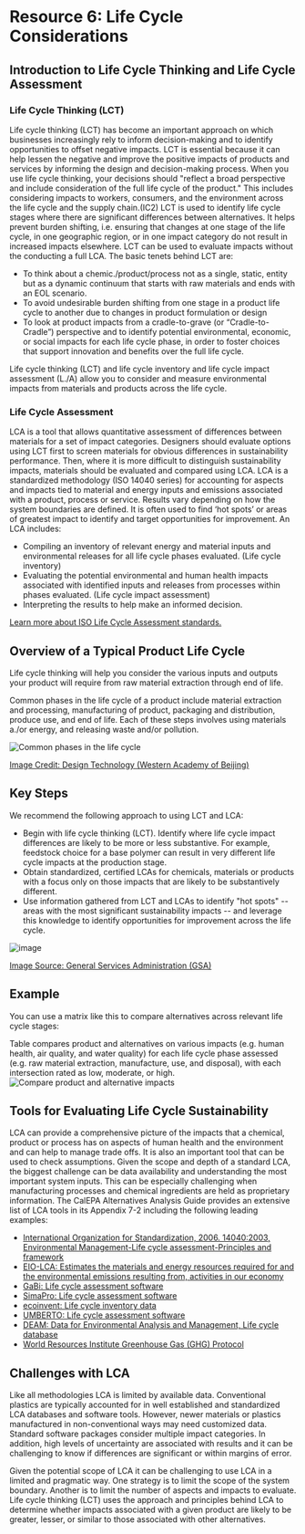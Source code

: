 # Resource 6: Life Cycle Considerations

## Introduction to Life Cycle Thinking and Life Cycle Assessment

### Life Cycle Thinking (LCT)
Life cycle thinking (LCT) has become an important approach on which businesses increasingly rely to inform decision-making and to identify opportunities to offset negative impacts. LCT is essential because it can help lessen the negative and improve the positive impacts of products and services by informing the design and decision-making process. When you use life cycle thinking, your decisions should "reflect a broad perspective and include consideration of the full life cycle of the product." This includes considering impacts to workers, consumers, and the environment across the life cycle and the supply chain.(IC2) LCT is used to identify life cycle stages where there are significant differences between alternatives. It helps prevent burden shifting, i.e. ensuring that changes at one stage of the life cycle, in one geographic region, or in one impact category do not result in increased impacts elsewhere. LCT can be used to evaluate impacts without the conducting a full LCA.
The basic tenets behind LCT are: 
- To think about a chemic./product/process not as a single, static, entity but as a dynamic continuum that starts with raw materials and ends with an EOL scenario. 
- To avoid undesirable burden shifting from one stage in a product life cycle to another due to changes in product formulation or design
- To look at product impacts from a cradle-to-grave (or “Cradle-to-Cradle”) perspective and to identify potential environmental, economic, or social impacts for each life cycle phase, in order to foster choices that support innovation and benefits over the full life cycle.

Life cycle thinking (LCT) and life cycle inventory and life cycle impact assessment (L./A) allow you to consider and measure environmental impacts from materials and products across the life cycle. 

### Life Cycle Assessment
LCA is a tool that allows quantitative assessment of differences between materials for a set of impact categories. Designers should evaluate options using LCT first to screen materials for obvious differences in sustainability performance. Then, where it is more difficult to distinguish sustainability impacts, materials should be evaluated and compared using LCA. 
LCA is a standardized methodology (ISO 14040 series) for accounting for aspects and impacts tied to material and energy inputs and emissions associated with a product, process or service. Results vary depending on how the system boundaries are defined. It is often used to find ‘hot spots’ or areas of greatest impact to identify and target opportunities for improvement.
An LCA includes:
- Compiling an inventory of relevant energy and material inputs and environmental releases for all life cycle phases evaluated. (Life cycle inventory)
- Evaluating the potential environmental and human health impacts associated with identified inputs and releases from processes within phases evaluated. (Life cycle impact assessment)
- Interpreting the results to help make an informed decision.

[Learn more about ISO Life Cycle Assessment standards.](http://www.iso.org/standard/37456.html)

## Overview of a Typical Product Life Cycle
Life cycle thinking will help you consider the various inputs and outputs your product will require from raw material extraction through end of life. 

Common phases in the life cycle of a product include material extraction and processing, manufacturing of product, packaging and distribution, produce use, and end of life. Each of these steps involves using materials a./or energy, and releasing waste and/or pollution.

![Common phases in the life cycle](./assets/tool-life-cycle-considerations/lca-infographic.png)

[Image Credit: Design Technology (Western Academy of Beijing)](http:/www.ruthtrumpold.id.au/destech/?page_id=1765)

## Key Steps 

We recommend the following approach to using LCT and LCA: 
- Begin with life cycle thinking (LCT). Identify where life cycle impact differences are likely to be more or less substantive. For example, feedstock choice for a base polymer can result in very different life cycle impacts at the production stage.
- Obtain standardized, certified LCAs for chemicals, materials or products with a focus only on those impacts that are likely to be substantively different.
- Use information gathered from LCT and LCAs to identify "hot spots" -- areas with the most significant sustainability impacts -- and leverage this knowledge to identify opportunities for improvement across the life cycle.

![image](./assets/tool-life-cycle-considerations/lca-key-steps.png)

[Image Source: General Services Administration (GSA)](http://sftool.gov/learn/about/400/life-cycle-assessment-lca-overview)

## Example

You can use a matrix like this to compare alternatives across relevant life cycle stages:

Table compares product and alternatives on various impacts (e.g. human health, air quality, and water quality) for each life cycle phase assessed (e.g. raw material extraction, manufacture, use, and disposal), with each intersection rated as low, moderate, or high.
![Compare product and alternative impacts](./assets/tool-life-cycle-considerations/alternatives-across-lca.png)

## Tools for Evaluating Life Cycle Sustainability 
LCA can provide a comprehensive picture of the impacts that a chemical, product or process has on aspects of human health and the environment and can help to manage trade offs. It is also an important tool that can be used to check assumptions. Given the scope and depth of a standard LCA, the biggest challenge can be data availability and understanding the most important system inputs. This can be especially challenging when manufacturing processes and chemical ingredients are held as proprietary information. The CalEPA Alternatives Analysis Guide provides an extensive list of LCA tools in its Appendix 7-2 including the following leading examples:

- [International Organization for Standardization, 2006. 14040:2003, Environmental Management-Life cycle assessment-Principles and framework](http://www.iso.org/standard/37456.html)
- [EIO-LCA: Estimates the materials and energy resources required for and the environmental emissions resulting from, activities in our economy](http:/www.eiolca.net/)
- [GaBi: Life cycle assessment software](http:/www.gabi-software.com/america/overview/what-is-gabi-software/)
- [SimaPro: Life cycle assessment software](http://www.pre-sustainability.com/sustainability-consulting/sustainable-practices/custom-sustainability-software)
- [ecoinvent: Life cycle inventory data](http://simapro.com/databases/ecoinvent/?gclid=EAIaIQobChMI0fnszJf52QIViV9-Ch3YXgApEAAYASAAEgInZPD_BwE)
- [UMBERTO: Life cycle assessment software](http://www.ifu.com/en/umberto/lca-software/?gclid=EAIaIQobChMIiK2juLf52QIVBA9pCh3kCQVREAAYASAAEgJXSfD_BwE)
- [DEAM: Data for Environmental Analysis and Management, Life cycle database](http:/www.ghgprotocol.org/Third-Party-Databases/DEAM)
- [World Resources Institute Greenhouse Gas (GHG) Protocol](http:/www.ghgprotocol.org/sites/default/files/ghgp/standards/ghg-protocol-revised.pdf)

## Challenges with LCA 
Like all methodologies LCA is limited by available data. Conventional plastics are typically accounted for in well established and standardized LCA databases and software tools. However, newer materials or plastics manufactured in non-conventional ways may need customized data. Standard software packages consider multiple impact categories. In addition, high levels of uncertainty are associated with results and it can be challenging to know if differences are significant or within margins of error.

Given the potential scope of LCA it can be challenging to use LCA in a limited and pragmatic way. One strategy is to limit the scope of the system boundary. Another is to limit the number of aspects and impacts to evaluate. Life cycle thinking (LCT) uses the approach and principles behind LCA to determine whether impacts associated with a given product are likely to be greater, lesser, or similar to those associated with other alternatives.
